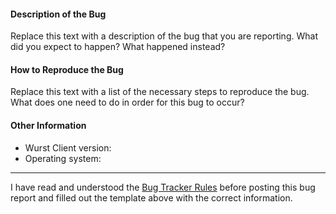 #### Description of the Bug
Replace this text with a description of the bug that you are reporting. What did you expect to happen? What happened instead?

#### How to Reproduce the Bug
Replace this text with a list of the necessary steps to reproduce the bug. What does one need to do in order for this bug to occur?

#### Other Information
- Wurst Client version: 
- Operating system: 

---

I have read and understood the [Bug Tracker Rules](https://github.com/Wurst-Imperium/Wurst-Client-Bugs/blob/master/.github/CONTRIBUTING.md) before posting this bug report and filled out the template above with the correct information.
